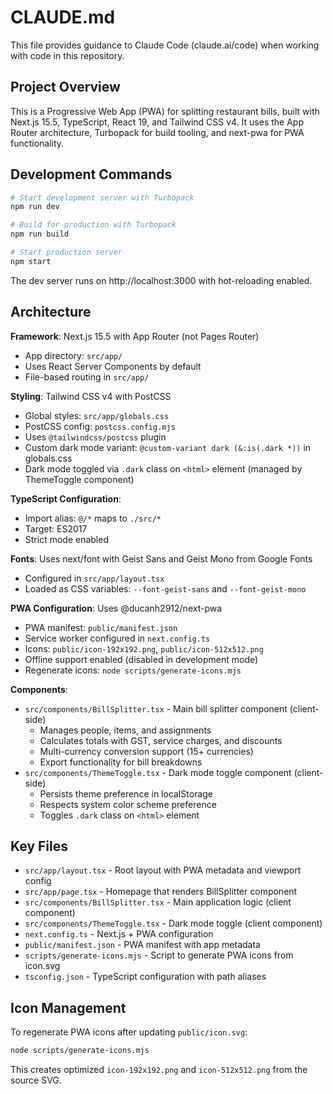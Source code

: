 # CLAUDE.md

This file provides guidance to Claude Code (claude.ai/code) when working with code in this repository.

## Project Overview

This is a Progressive Web App (PWA) for splitting restaurant bills, built with Next.js 15.5, TypeScript, React 19, and Tailwind CSS v4. It uses the App Router architecture, Turbopack for build tooling, and next-pwa for PWA functionality.

## Development Commands

```bash
# Start development server with Turbopack
npm run dev

# Build for production with Turbopack
npm run build

# Start production server
npm start
```

The dev server runs on http://localhost:3000 with hot-reloading enabled.

## Architecture

**Framework**: Next.js 15.5 with App Router (not Pages Router)

- App directory: `src/app/`
- Uses React Server Components by default
- File-based routing in `src/app/`

**Styling**: Tailwind CSS v4 with PostCSS

- Global styles: `src/app/globals.css`
- PostCSS config: `postcss.config.mjs`
- Uses `@tailwindcss/postcss` plugin
- Custom dark mode variant: `@custom-variant dark (&:is(.dark *))` in globals.css
- Dark mode toggled via `.dark` class on `<html>` element (managed by ThemeToggle component)

**TypeScript Configuration**:

- Import alias: `@/*` maps to `./src/*`
- Target: ES2017
- Strict mode enabled

**Fonts**: Uses next/font with Geist Sans and Geist Mono from Google Fonts

- Configured in `src/app/layout.tsx`
- Loaded as CSS variables: `--font-geist-sans` and `--font-geist-mono`

**PWA Configuration**: Uses @ducanh2912/next-pwa
- PWA manifest: `public/manifest.json`
- Service worker configured in `next.config.ts`
- Icons: `public/icon-192x192.png`, `public/icon-512x512.png`
- Offline support enabled (disabled in development mode)
- Regenerate icons: `node scripts/generate-icons.mjs`

**Components**:
- `src/components/BillSplitter.tsx` - Main bill splitter component (client-side)
  - Manages people, items, and assignments
  - Calculates totals with GST, service charges, and discounts
  - Multi-currency conversion support (15+ currencies)
  - Export functionality for bill breakdowns
- `src/components/ThemeToggle.tsx` - Dark mode toggle component (client-side)
  - Persists theme preference in localStorage
  - Respects system color scheme preference
  - Toggles `.dark` class on `<html>` element

## Key Files

- `src/app/layout.tsx` - Root layout with PWA metadata and viewport config
- `src/app/page.tsx` - Homepage that renders BillSplitter component
- `src/components/BillSplitter.tsx` - Main application logic (client component)
- `src/components/ThemeToggle.tsx` - Dark mode toggle (client component)
- `next.config.ts` - Next.js + PWA configuration
- `public/manifest.json` - PWA manifest with app metadata
- `scripts/generate-icons.mjs` - Script to generate PWA icons from icon.svg
- `tsconfig.json` - TypeScript configuration with path aliases

## Icon Management

To regenerate PWA icons after updating `public/icon.svg`:

```bash
node scripts/generate-icons.mjs
```

This creates optimized `icon-192x192.png` and `icon-512x512.png` from the source SVG.
